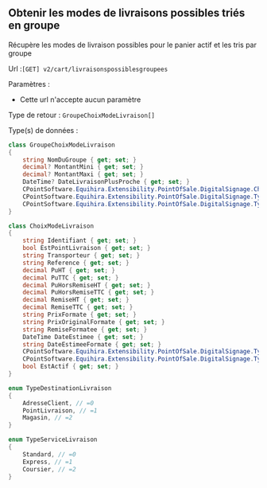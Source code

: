 ## <span id='obtenirlivraisongroupee'>Obtenir les modes de livraisons possibles triés en groupe</span>

Récupère les modes de livraison possibles pour le panier actif et les tris par groupe

Url :`[GET] v2/cart/livraisonspossiblesgroupees`

Paramètres : 

- Cette url n'accepte aucun paramètre

Type de retour : `GroupeChoixModeLivraison[]`

Type(s) de données :

```csharp
class GroupeChoixModeLivraison
{
	string NomDuGroupe { get; set; }
	decimal? MontantMini { get; set; }
	decimal? MontantMaxi { get; set; }
	DateTime? DateLivraisonPlusProche { get; set; }
	CPointSoftware.Equihira.Extensibility.PointOfSale.DigitalSignage.ChoixModeLivraison[] Modes { get; set; }
	CPointSoftware.Equihira.Extensibility.PointOfSale.DigitalSignage.TypeDestinationLivraison DestinationGroupe { get; set; }
	CPointSoftware.Equihira.Extensibility.PointOfSale.DigitalSignage.TypeServiceLivraison TypeLivraisonGroupe { get; set; }
}

class ChoixModeLivraison
{
	string Identifiant { get; set; }
	bool EstPointLivraison { get; set; }
	string Transporteur { get; set; }
	string Reference { get; set; }
	decimal PuHT { get; set; }
	decimal PuTTC { get; set; }
	decimal PuHorsRemiseHT { get; set; }
	decimal PuHorsRemiseTTC { get; set; }
	decimal RemiseHT { get; set; }
	decimal RemiseTTC { get; set; }
	string PrixFormate { get; set; }
	string PrixOriginalFormate { get; set; }
	string RemiseFormatee { get; set; }
	DateTime DateEstimee { get; set; }
	string DateEstimeeFormate { get; set; }
	CPointSoftware.Equihira.Extensibility.PointOfSale.DigitalSignage.TypeDestinationLivraison TypeDestination { get; set; }
	CPointSoftware.Equihira.Extensibility.PointOfSale.DigitalSignage.TypeServiceLivraison TypeService { get; set; }
	bool EstActif { get; set; }
}

enum TypeDestinationLivraison
{
	AdresseClient, // =0
	PointLivraison, // =1
	Magasin, // =2
}

enum TypeServiceLivraison
{
	Standard, // =0
	Express, // =1
	Coursier, // =2
}

```

